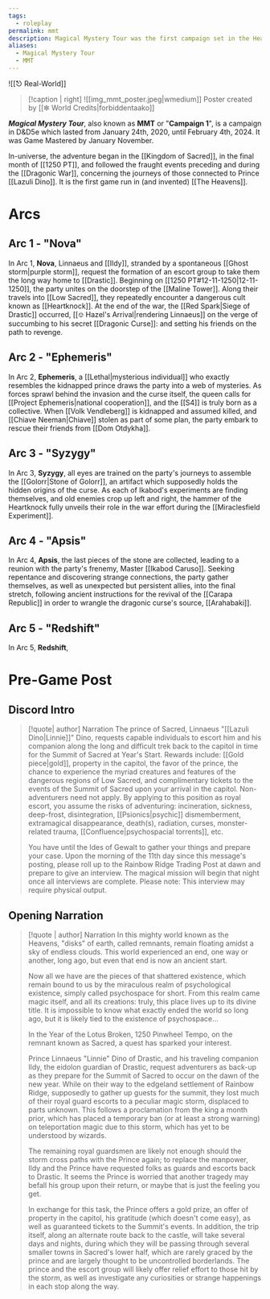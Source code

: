 ```yaml
---
tags:
  - roleplay
permalink: mmt
description: Magical Mystery Tour was the first campaign set in the Heavens, concerning the S4 and their attempt to rescue the kidnapped Prince of Sacred.
aliases:
  - Magical Mystery Tour
  - MMT
---
```

![[⎋ Real-World]]

>[!caption | right] 
>![[img_mmt_poster.jpeg|wmedium]] Poster created by [[✼ World Credits|forbiddentaako]]

***Magical Mystery Tour***, also known as **MMT** or "**Campaign 1**", is a campaign in D&D5e which lasted from January 24th, 2020, until February 4th, 2024. It was Game Mastered by January November. 

In-universe, the adventure began in the [[Kingdom of Sacred]], in the final month of [[1250 PT]], and followed the fraught events preceding and during the [[Dragonic War]], concerning the journeys of those connected to Prince [[Lazuli Dino]]. It is the first game run in (and invented) [[The Heavens]].

# Arcs
## Arc 1 - "Nova"
In Arc 1, **Nova**, Linnaeus and [[Ildy]], stranded by a spontaneous [[Ghost storm|purple storm]], request the formation of an escort group to take them the long way home to [[Drastic]]. Beginning on [[1250 PT#12-11-1250|12-11-1250]], the party unites on the doorstep of the [[Maline Tower]]. Along their travels into [[Low Sacred]], they repeatedly encounter a dangerous cult known as [[Heartknock]]. At the end of the war, the [[Red Spark|Siege of Drastic]] occurred, [[⎊ Hazel's Arrival|rendering Linnaeus]] on the verge of succumbing to his secret [[Dragonic Curse]]: and setting his friends on the path to revenge.
## Arc 2 - "Ephemeris"
In Arc 2, **Ephemeris**, a [[Lethal|mysterious individual]] who exactly resembles the kidnapped prince draws the party into a web of mysteries. As forces sprawl behind the invasion and the curse itself, the queen calls for [[Project Ephemeris|national cooperation]], and the [[S4]] is truly born as a collective. When [[Volk Vendleberg]] is kidnapped and assumed killed, and [[Chiave Neeman|Chiave]] stolen as part of some plan, the party embark to rescue their friends from [[Dom Otdykha]].
## Arc 3 - "Syzygy"
In Arc 3, **Syzygy**, all eyes are trained on the party's journeys to assemble the [[Golorr|Stone of Golorr]], an artifact which supposedly holds the hidden origins of the curse. As each of Ikabod's experiments are finding themselves, and old enemies crop up left and right, the hammer of the Heartknock fully unveils their role in the war effort during the [[Miraclesfield Experiment]].
## Arc 4 - "Apsis"
In Arc 4, **Apsis**, the last pieces of the stone are collected, leading to a reunion with the party's frenemy, Master [[Ikabod Caruso]]. Seeking repentance and discovering strange connections, the party gather themselves, as well as unexpected but persistent allies, into the final stretch, following ancient instructions for the revival of the [[Carapa Republic]] in order to wrangle the dragonic curse's source, [[Arahabaki]].
## Arc 5 - "Redshift"
In Arc 5, **Redshift**, 
# Pre-Game Post
## Discord Intro
>[!quote| author] Narration
>The prince of Sacred, Linnaeus "[[Lazuli Dino|Linnie]]" Dino, requests capable individuals to escort him and his companion along the long and difficult trek back to the capitol in time for the Summit of Sacred at Year's Start. Rewards include: [[Gold piece|gold]], property in the capitol, the favor of the prince, the chance to experience the myriad creatures and features of the dangerous regions of Low Sacred, and complimentary tickets to the events of the Summit of Sacred upon your arrival in the capitol. Non-adventurers need not apply. By applying to this position as royal escort, you assume the risks of adventuring: incineration, sickness, deep-frost, disintegration, [[Psionics|psychic]] dismemberment, extramagical disappearance, death(s), radiation, curses, monster-related trauma, [[Confluence|psychospacial torrents]], etc.
>
>You have until the Ides of Gewalt to gather your things and prepare your case. Upon the morning of the 11th day since this message's posting, please roll up to the Rainbow Ridge Trading Post at dawn and prepare to give an interview. The magical mission will begin that night once all interviews are complete. Please note: This interview may require physical output.

## Opening Narration
>[!quote | author] Narration
>In this mighty world known as the Heavens, "disks" of earth, called remnants, remain floating amidst a sky of endless clouds. This world experienced an end, one way or another, long ago, but even that end is now an ancient start.
>
>Now all we have are the pieces of that shattered existence, which remain bound to us by the miraculous realm of psychological existence, simply called psychospace for short. From this realm came magic itself, and all its creations: truly, this place lives up to its divine title. It is impossible to know what exactly ended the world so long ago, but it is likely tied to the existence of psychospace...
>
>In the Year of the Lotus Broken, 1250 Pinwheel Tempo, on the remnant known as Sacred, a quest has sparked your interest.
>
>Prince Linnaeus "Linnie" Dino of Drastic, and his traveling companion Ildy, the eidolon guardian of Drastic, request adventurers as back-up as they prepare for the Summit of Sacred to occur on the dawn of the new year. While on their way to the edgeland settlement of Rainbow Ridge, supposedly to gather up guests for the summit, they lost much of their royal guard escorts to a peculiar magic storm, displaced to parts unknown. This follows a proclamation from the king a month prior, which has placed a temporary ban (or at least a strong warning) on teleportation magic due to this storm, which has yet to be understood by wizards.
>
>The remaining royal guardsmen are likely not enough should the storm cross paths with the Prince again; to replace the manpower, Ildy and the Prince have requested folks as guards and escorts back to Drastic. It seems the Prince is worried that another tragedy may befall his group upon their return, or maybe that is just the feeling you get.
>
>In exchange for this task, the Prince offers a gold prize, an offer of property in the capitol, his gratitude (which doesn't come easy), as well as guaranteed tickets to the Summit's events. In addition, the trip itself, along an alternate route back to the castle, will take several days and nights, during which they will be passing through several smaller towns in Sacred's lower half, which are rarely graced by the prince and are largely thought to be uncontrolled borderlands. The prince and the escort group will likely offer relief effort to those hit by the storm, as well as investigate any curiosities or strange happenings in each stop along the way.